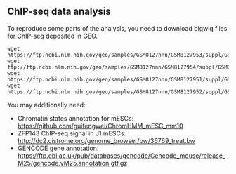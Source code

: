 ## ChIP-seq data analysis

To reproduce some parts of the analysis, you need to download bigwig files for ChIP-seq deposited in GEO.
```
wget https://ftp.ncbi.nlm.nih.gov/geo/samples/GSM8127nnn/GSM8127953/suppl/GSM8127953%5FZFP143%5FDMSO.rpgc.bw
wget ftp://ftp.ncbi.nlm.nih.gov/geo/samples/GSM8127nnn/GSM8127954/suppl/GSM8127954%5FZFP143%5FdTAG%5F2H.rpgc.bw
wget https://ftp.ncbi.nlm.nih.gov/geo/samples/GSM8127nnn/GSM8127951/suppl/GSM8127951%5FCTCF%5FDMSO.calibrated.bw
wget https://ftp.ncbi.nlm.nih.gov/geo/samples/GSM8127nnn/GSM8127952/suppl/GSM8127952%5FCTCF%5FdTAG%5F6H.calibrated.bw
```

You may additionally need:
* Chromatin states annotation for mESCs: https://github.com/guifengwei/ChromHMM_mESC_mm10
* ZFP143 ChIP-seq signal in J1 mESCs: http://dc2.cistrome.org/genome_browser/bw/36769_treat.bw 
* GENCODE gene annotation: https://ftp.ebi.ac.uk/pub/databases/gencode/Gencode_mouse/release_M25/gencode.vM25.annotation.gtf.gz